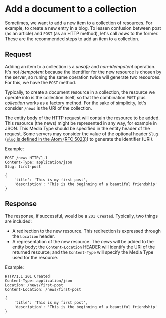 # Add a document to a collection
Sometimes, we want to add a new item to a collection of resources. For example, to create a new entry in a blog. To lessen confusion between post (as an article) and `POST` (as an HTTP method), let's call _news_ to the former. These are the recommended steps to add an item to a collection.

## Request
Adding an item to a collection is a _unsafe_ and _non-idempotent_ operation. It's not _idempotent_ because the identifier for the new resource is chosen by the server, so runing the same operation twice will generate two resources. For this, we have the `POST` method.

Typically, to create a document resource in a collection, the resource we operate into is the collection itself, so that the combination `POST` plus _collection_ works as a factory method. For the sake of simplicity, let's consider `/news` is the URI of the collection.

The entity body of the HTTP request will contain the resource to be added. This resource (the news) might be represented in any way, for example in JSON. This Media Type should be specified in the entity header of the request. Some servers may consider the value of the optional header `Slug` ([`Slug` is defined in the Atom (RFC 5023)][Slug]) to generate the identifier (URI).

Example:

```
POST /news HTTP/1.1
Content-Type: application/json
Slug: first-post

{
    'title': 'This is my first post',
    'description': 'This is the beginning of a beautiful friendship'
}
```

## Response
The response, if successful, would be a `201 Created`. Typically, two things are included:

* A redirection to the new resource. This redirection is expressed through the `Location` header.
* A representation of the new resource. The _news_ will be added to the entity body; the `Content-Location` HEADER will identify the URI of the returned resource; and the `Content-Type` will specify the Media Type used for the resource.

Example:

```
HTTP/1.1 201 Created
Content-Type: application/json
Location: /news/first-post
Content-Location: /news/first-post

{
    'title': 'This is my first post',
    'description': 'This is the beginning of a beautiful friendship'
}
```

[Slug]: https://tools.ietf.org/html/rfc5023#section-9.7
